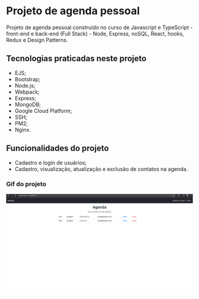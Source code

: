 # Projeto de agenda pessoal

Projeto de agenda pessoal construído no curso de Javascript e TypeScript - front-end e back-end (Full Stack) - Node, Express, noSQL, React, hooks, Redux e Design Patterns.

## Tecnologias praticadas neste projeto

- EJS;
- Bootstrap;
- Node.js;
- Webpack;
- Express;
- MongoDB;
- Google Cloud Platform;
- SSH;
- PM2;
- Nginx.

## Funcionalidades do projeto

- Cadastro e login de usuários;
- Cadastro, visualização, atualização e exclusão de contatos na agenda.

### Gif do projeto

![agenda.gif](./agenda.gif)
